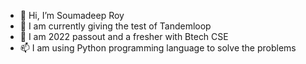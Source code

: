 - 👋 Hi, I’m Soumadeep Roy 
- 👀 I am currently giving the test of Tandemloop 
- 🌱 I am 2022 passout and a fresher with Btech CSE 
- 📫 I am using Python programming language to solve the problems 
